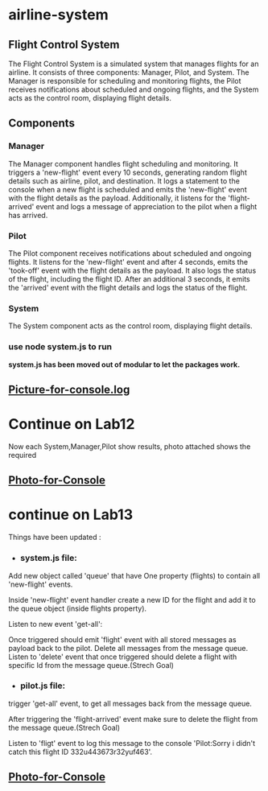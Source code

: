 # airline-system

## Flight Control System

The Flight Control System is a simulated system that manages flights for an airline. It consists of three components: Manager, Pilot, and System. The Manager is responsible for scheduling and monitoring flights, the Pilot receives notifications about scheduled and ongoing flights, and the System acts as the control room, displaying flight details.

## Components

### Manager

The Manager component handles flight scheduling and monitoring. It triggers a 'new-flight' event every 10 seconds, generating random flight details such as airline, pilot, and destination. It logs a statement to the console when a new flight is scheduled and emits the 'new-flight' event with the flight details as the payload. Additionally, it listens for the 'flight-arrived' event and logs a message of appreciation to the pilot when a flight has arrived.

### Pilot

The Pilot component receives notifications about scheduled and ongoing flights. It listens for the 'new-flight' event and after 4 seconds, emits the 'took-off' event with the flight details as the payload. It also logs the status of the flight, including the flight ID. After an additional 3 seconds, it emits the 'arrived' event with the flight details and logs the status of the flight.

### System

The System component acts as the control room, displaying flight details.

### use node system.js to run 

**system.js has been moved out of modular to let the packages work.**


## [Picture-for-console.log](./lab11events.jpg)

# Continue on Lab12 

Now each System,Manager,Pilot show results, photo attached shows the required 

## [Photo-for-Console](./lab12.jpg) 

# continue on Lab13

Things have been updated :

- ###  system.js file:
Add new object called 'queue' that have One property (flights) to contain all 'new-flight' events.

Inside 'new-flight' event handler create a new ID for the flight and add it to the queue object (inside flights property).

Listen to new event 'get-all':

Once triggered should emit 'flight' event with all stored messages as payload back to the pilot.
Delete all messages from the message queue.
Listen to 'delete' event that once triggered should delete a flight with specific Id from the message queue.(Strech Goal)

- ### pilot.js file:
trigger 'get-all' event, to get all messages back from the message queue.

After triggering the 'flight-arrived' event make sure to delete the flight from the message queue.(Strech Goal)

Listen to 'fligt' event to log this message to the console 'Pilot:Sorry i didn't catch this flight ID 332u443673r32yuf463'.

## [Photo-for-Console](./lab13.jpg) 